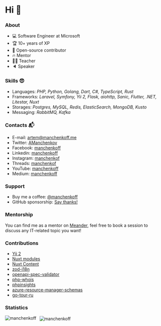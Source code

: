 # Hi 👋

### About

- 💻 Software Engineer at Microsoft
- 🏆 10+ years of XP
- 🧡 Open-source contributor
- 🔥 Mentor
- 👨‍🏫 Teacher
- 🔈 Speaker

### Skills 😎

- Languages: _PHP, Python, Golang, Dart, C#, TypeScript, Rust_
- Frameworks: _Laravel, Symfony, Yii 2, Flask, aiohttp, Sanic, Flutter, .NET, Litestar, Nuxt_
- Storages: _Postgres, MySQL, Redis, ElasticSearch, MongoDB, Kusto_
- Messaging: _RabbitMQ, Kafka_

### Contacts 📬

- E-mail: [artem@manchenkoff.me](mailto:artem@manchenkoff.me)
- Twitter: [AManchenkov](https://twitter.com/amanchenkov)
- Facebook: [manchenkoff](https://fb.com/manchenkoff)
- Linkedin: [manchenkoff](https://linkedin.com/in/manchenkoff)
- Instagram: [manchenkof](https://instagram.com/manchenkof)
- Threads: [manchenkof](https://threads.net/@manchenkof)
- YouTube: [manchenkoff](https://youtube.com/@manchenkoff)
- Medium: [manchenkoff](https://manchenkoff.medium.com/)

### Support

- Buy me a coffee: [@manchenkoff](https://www.buymeacoffee.com/manchenkoff)
- GitHub sponsorship: [Say thanks!](https://github.com/sponsors/manchenkoff)

### Mentorship

You can find me as a mentor on [Meander](https://meander.so/m/manchenkoff), feel free to book a session to discuss any IT-related topic you want!

### Contributions

- [Yii 2](https://github.com/yiisoft/yii2)
- [Nuxt modules](https://github.com/nuxt/modules)
- [Nuxt Content](https://github.com/nuxt/content)
- [zod-i18n](https://github.com/aiji42/zod-i18n)
- [openapi-spec-validator](https://github.com/python-openapi/openapi-spec-validator)
- [php-whois](https://github.com/io-developer/php-whois)
- [phpinsights](https://github.com/nunomaduro/phpinsights)
- [azure-resource-manager-schemas](https://github.com/Azure/azure-resource-manager-schemas)
- [go-tour-ru](https://github.com/kalimatas/go-tour-ru)

### Statistics

<p>
  <img 
       align="left" 
       src="https://github-readme-stats.vercel.app/api/top-langs?username=manchenkoff&show_icons=true&locale=en&theme=transparent" 
       alt="manchenkoff" />
</p>

<p>&nbsp;
  <img 
       align="center" 
       src="https://github-readme-stats.vercel.app/api?username=manchenkoff&show_icons=true&locale=en&theme=transparent" 
       alt="manchenkoff" />
</p>
